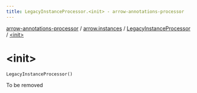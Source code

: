```yaml
---
title: LegacyInstanceProcessor.<init> - arrow-annotations-processor
---
```


[arrow-annotations-processor](../../index.html) / [arrow.instances](../index.html) / [LegacyInstanceProcessor](index.html) / [&lt;init&gt;](./-init-.html)

# &lt;init&gt;

`LegacyInstanceProcessor()`

To be removed

